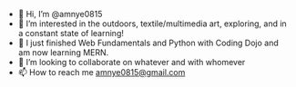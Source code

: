 - 👋 Hi, I’m @amnye0815
- 👀 I’m interested in the outdoors, textile/multimedia art, exploring, and in a constant state of learning!
- 🌱 I just finished Web Fundamentals and Python with Coding Dojo and am now learning MERN.
- 💞️ I’m looking to collaborate on whatever and with whomever 
- 📫 How to reach me amnye0815@gmail.com

<!---
amnye0815/amnye0815 is a ✨ special ✨ repository because its `README.md` (this file) appears on your GitHub profile.
You can click the Preview link to take a look at your changes.
--->
